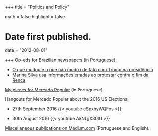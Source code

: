 +++
title = "Politics and Policy"

math = false
highlight = false

# Date first published.
date = "2012-08-01"

+++
Op-eds for Brazilian newspapers (in Portuguese):

  * [O que mudou e o que não mudou de fato com Trump na presidência](http://www.gazetadopovo.com.br/ideias/o-que-mudou-e-o-que-nao-mudou-de-fato-com-trump-na-presidencia-5ozilv7vn3ql9pnhko231h16x)
  * [Marina Silva usa informações erradas ao protestar contra o fim da Renca](https://www.poder360.com.br/opiniao/brasil/marina-silva-usa-informacoes-erradas-ao-protestar-contra-o-fim-da-renca/)

[My pieces for Mercado Popular](http://mercadopopular.org/author/davilyra/) (in Portuguese).

Hangouts for Mercado Popular about the 2016 US Elections:

  * 27th September 2016
{{< youtube cSpxhyWQFos >}}

  * 30th August 2016
{{< youtube ASNLjjX30IU >}}


[Miscellaneous publications on Medium.com](https://medium.com/@davilyra) (Portuguese and English).

